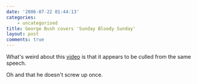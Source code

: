```yaml
---
date: '2006-07-22 01:44:13'
categories:
    - uncategorised
title: George Bush covers 'Sunday Bloody Sunday'
layout: post
comments: true
---
```

What's weird about this
[video](http://video.google.co.uk/videoplay?docid=6805063692754011230)
is that it appears to be culled from the same speech.

Oh and that he doesn't screw up once.
